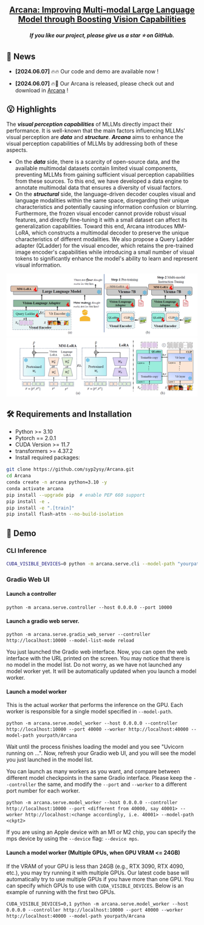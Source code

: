 
<h2 align="center"> <a href="https://arxiv.org/abs/xxx">Arcana: Improving Multi-modal Large Language Model through Boosting Vision Capabilities </a></h2>
<h5 align="center"> If you like our project, please give us a star ⭐ on GitHub.  </h2>


## 📰 News

* **[2024.06.07]**  🔥🔥 Our code and demo are available now !

* **[2024.06.07]**  🔥🤗 Our Arcana is released, please check out and download in [Arcana](https://huggingface.co/syp115/Arcana_star) !


## 😮 Highlights
The <strong><em>visual perception capabilities</em></strong> of MLLMs directly impact their performance. It is well-known that the main factors influencing MLLMs' visual perception are <strong><em>data</em></strong> and <strong><em>structure</em></strong>.
<strong><em>Arcana</em></strong> aims to enhance the visual perception capabilities of MLLMs by addressing both of these aspects.
- On the <strong><em>data</em></strong> side, there is a scarcity of open-source data, and the available multimodal datasets contain limited visual components, preventing MLLMs from gaining sufficient visual perception capabilities from these sources.  To this end, we have developed a data engine to annotate multimodal data that ensures a diversity of visual factors.
- On the <strong><em>structural</em></strong> side, the language-driven decoder couples visual and language modalities within the same space, disregarding their unique characteristics and potentially causing information confusion or blurring. Furthermore, the frozen visual encoder cannot provide robust visual features, and directly fine-tuning it with a small dataset can affect its generalization capabilities. Toward this end, Arcana introduces MM-LoRA, which constructs a multimodal decoder to preserve the unique characteristics of different modalities. We also propose a Query Ladder adapter (QLadder) for the visual encoder, which retains the pre-trained image encoder's capabilities while introducing a small number of visual tokens to significantly enhance the model's ability to learn and represent visual information.
<!-- Model Image-->
<section class="hero teaser">
  <div class="container is-max-desktop">
    <div class="hero-body">
      <img src="assets/framework.png" alt="MY ALT TEXT"/>
      <img src="assets/mmlora.png" alt="MY ALT TEXT"/>
    </div>
  </div>
</section>
<!-- End Model Image -->


## 🛠️ Requirements and Installation
* Python >= 3.10
* Pytorch == 2.0.1
* CUDA Version >= 11.7
* transformers >= 4.37.2
* Install required packages:
```bash
git clone https://github.com/syp2ysy/Arcana.git
cd Arcana
conda create -n arcana python=3.10 -y
conda activate arcana
pip install --upgrade pip  # enable PEP 660 support
pip install -e .
pip install -e ".[train]"
pip install flash-attn --no-build-isolation
```

## 🤗 Demo

### CLI Inference

```bash
CUDA_VISIBLE_DEVICES=0 python -m arcana.serve.cli --model-path "yourpath/Arcana" --file "path/to/your/image.png"
```



### Gradio Web UI
#### Launch a controller
```Shell
python -m arcana.serve.controller --host 0.0.0.0 --port 10000
```

#### Launch a gradio web server.
```Shell
python -m arcana.serve.gradio_web_server --controller http://localhost:10000 --model-list-mode reload
```
You just launched the Gradio web interface. Now, you can open the web interface with the URL printed on the screen. You may notice that there is no model in the model list. Do not worry, as we have not launched any model worker yet. It will be automatically updated when you launch a model worker.

#### Launch a model worker

This is the actual *worker* that performs the inference on the GPU.  Each worker is responsible for a single model specified in `--model-path`.

```Shell
python -m arcana.serve.model_worker --host 0.0.0.0 --controller http://localhost:10000 --port 40000 --worker http://localhost:40000 --model-path yourpath/Arcana
```
Wait until the process finishes loading the model and you see "Uvicorn running on ...".  Now, refresh your Gradio web UI, and you will see the model you just launched in the model list.

You can launch as many workers as you want, and compare between different model checkpoints in the same Gradio interface. Please keep the `--controller` the same, and modify the `--port` and `--worker` to a different port number for each worker.
```Shell
python -m arcana.serve.model_worker --host 0.0.0.0 --controller http://localhost:10000 --port <different from 40000, say 40001> --worker http://localhost:<change accordingly, i.e. 40001> --model-path <ckpt2>
```

If you are using an Apple device with an M1 or M2 chip, you can specify the mps device by using the `--device` flag: `--device mps`.

#### Launch a model worker (Multiple GPUs, when GPU VRAM <= 24GB)

If the VRAM of your GPU is less than 24GB (e.g., RTX 3090, RTX 4090, etc.), you may try running it with multiple GPUs. Our latest code base will automatically try to use multiple GPUs if you have more than one GPU. You can specify which GPUs to use with `CUDA_VISIBLE_DEVICES`. Below is an example of running with the first two GPUs.

```Shell
CUDA_VISIBLE_DEVICES=0,1 python -m arcana.serve.model_worker --host 0.0.0.0 --controller http://localhost:10000 --port 40000 --worker http://localhost:40000 --model-path yourpath/Arcana
